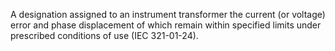 A designation assigned to an instrument transformer the current (or voltage) error and phase displacement of which remain within specified limits under prescribed conditions of use (IEC 321-01-24).
